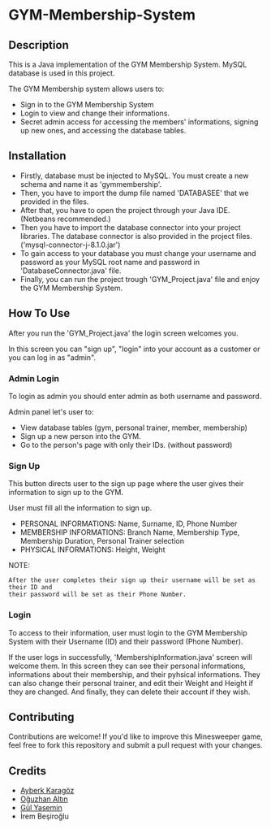 # GYM-Membership-System

## Description
This is a Java implementation of the GYM Membership System. MySQL database is used in this project. 

The GYM Membership system allows users to:
- Sign in to the GYM Membership System
- Login to view and change their informations.
- Secret admin access for accessing the members' informations, signing up new ones, and accessing the database tables. 

## Installation
- Firstly, database must be injected to MySQL. You must create a new schema and name it as 'gymmembership'.
- Then, you have to import the dump file named 'DATABASEE' that we provided in the files.
- After that, you have to open the project through your Java IDE. (Netbeans recommended.)
- Then you have to import the database connector into your project libraries. The database connector is also provided in the project files. ('mysql-connector-j-8.1.0.jar')
- To gain access to your database you must change your username and password as your MySQL root name and password in 'DatabaseConnector.java' file.
- Finally, you can run the project trough 'GYM_Project.java' file and enjoy the GYM Membership System.


## How To Use
After you run the 'GYM_Project.java' the login screen welcomes you. 

In this screen you can "sign up", "login" into your account as a customer or you can log in as "admin". 



  ### Admin Login
   To login as admin you should enter admin as both username and password. 
   
   Admin panel let's user to:
      
  - View database tables (gym, personal trainer, member, membership)
  - Sign up a new person into the GYM.
  - Go to the person's page with only their IDs. (without password)



  ### Sign Up
   This button directs user to the sign up page where the user gives their information to sign up to the GYM.
   
   User must fill all the information to sign up. 
   
   - PERSONAL INFORMATIONS: Name, Surname, ID, Phone Number
   - MEMBERSHIP INFORMATIONS: Branch Name, Membership Type, Membership Duration, Personal Trainer selection
   - PHYSICAL INFORMATIONS: Height, Weight

NOTE:
    
    After the user completes their sign up their username will be set as their ID and 
    their password will be set as their Phone Number.



  ### Login
   To access to their information, user must login to the GYM Membership System with their Username (ID) and their password (Phone Number).
   
   If the user logs in successfully, 'MembershipInformation.java' screen will welcome them.
      In this screen they can see their personal informations, informations about their membership, and their pyhsical informations.
      They can also change their personal trainer, and edit their Weight and Height if they are changed.
      And finally, they can delete their account if they wish.
        


## Contributing
Contributions are welcome! If you'd like to improve this Minesweeper game, feel free to fork this repository and submit a pull request with your changes.




## Credits
- [Ayberk Karagöz](https://github.com/AyberKrgz)
- [Oğuzhan Altın](https://github.com/oguzhanaltin1903)
- [Gül Yasemin](https://github.com/gulysmn)
- İrem Beşiroğlu

